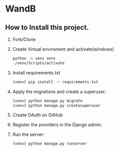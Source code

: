 # WandB

## How to Install this project.

1. Fork/Clone
2. Create Virtual enviroment and activate(windows)

    ```sh
    python -m venv venv 
    ./venv/Scripts/activate
    ```
3. Install requirements.txt

    ```sh
    (venv) pip install -r requirements.txt
    ```

4. Apply the migrations and create a superuser:
    ```sh
    (venv) python manage.py migrate
    (venv) python manage.py createsuperuser
    ```
6. Create OAuth on GitHub
7. Register the providers in the Django admin.
8. Run the server:
    ```sh
    (venv) python manage.py runserver
    ```
